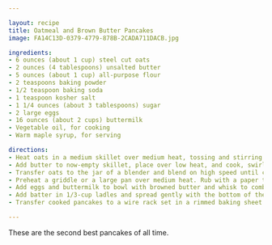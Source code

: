 ```yaml
---

layout: recipe
title: Oatmeal and Brown Butter Pancakes
image: FA14C13D-0379-4779-878B-2CADA711DACB.jpg

ingredients:
- 6 ounces (about 1 cup) steel cut oats
- 2 ounces (4 tablespoons) unsalted butter
- 5 ounces (about 1 cup) all-purpose flour
- 2 teaspoons baking powder
- 1/2 teaspoon baking soda
- 1 teaspoon kosher salt
- 1 1/4 ounces (about 3 tablespoons) sugar
- 2 large eggs
- 16 ounces (about 2 cups) buttermilk
- Vegetable oil, for cooking
- Warm maple syrup, for serving

directions:
- Heat oats in a medium skillet over medium heat, tossing and stirring frequently, until toasted and nutty, about 4 minutes. Transfer to a bowl and allow to cool slightly.
- Add butter to now-empty skillet, place over low heat, and cook, swirling constantly, until solids turn a golden brown and butter smells nutty, about 2 minutes. Transfer to a second bowl.
- Transfer oats to the jar of a blender and blend on high speed until completely powdered, about 1 minute. Return to bowl. Add flour, baking powder, baking soda, salt, and sugar, and whisk to combine.
- Preheat a griddle or a large pan over medium heat. Rub with a paper towel dipped in oil.
- Add eggs and buttermilk to bowl with browned butter and whisk to combine. Dump dry ingredients into wet ingredients and whisk until just incorporated and no dry pockets or streaks of flour remain but batter is still lumpy.
- Add batter in 1/3-cup ladles and spread gently with the bottom of the ladle into 4-inch disks. Cook without disturbing until bubbles form on the top surface and bottom is a deep golden brown (peek underneath with a spatula). Carefully flip pancakes and continue cooking until second side is golden brown.
- Transfer cooked pancakes to a wire rack set in a rimmed baking sheet and store in a warm oven while you cook the remaining pancakes. Serve pancakes immediately with warm maple syrup.

---
```

These are the second best pancakes of all time. 